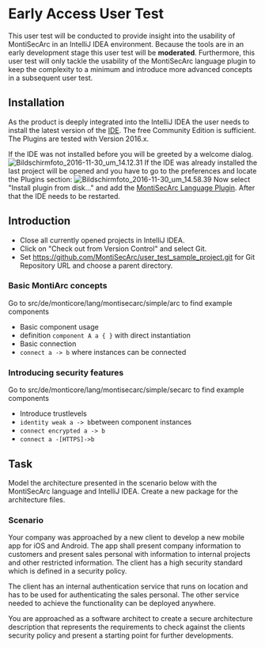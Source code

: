 # Early Access User Test
This user test will be conducted to provide insight into the usability of MontiSecArc in an IntelliJ IDEA environment. Because the tools are in an early development stage this user test will be **moderated**. Furthermore, this user test will only tackle the usability of the MontiSecArc language plugin to keep the complexity to a minimum and introduce more advanced concepts in a subsequent user test.

## Installation
As the product is deeply integrated into the IntelliJ IDEA the user needs to install the latest version of the [IDE](https://www.jetbrains.com/idea/download/). The free Community Edition is sufficient. The Plugins are tested with Version 2016.x.

If the IDE was not installed before you will be greeted by a welcome dialog.
![Bildschirmfoto_2016-11-30_um_14.12.31](/uploads/d4e340dce985c550bb087fed7924003b/Bildschirmfoto_2016-11-30_um_14.12.31.png)
If the IDE was already installed the last project will be opened and you have to go to the preferences and locate the Plugins section:
![Bildschirmfoto_2016-11-30_um_14.58.39](/uploads/daf0e1ffff8aef1198c0ad95207b0c36/Bildschirmfoto_2016-11-30_um_14.58.39.png)
Now select "Install plugin from disk..." and add the [MontiSecArc Language Plugin](http://138.68.65.103:8081/artifactory/intellij_plugins_snapshot_local/de/monticore/lang/montisecarc/plugin/IntelliJ_MSA_Language/0.8.9.SNAPSHOT/IntelliJ_MSA_Language-0.8.9.SNAPSHOT.zip). After that the IDE needs to be restarted.

## Introduction
- Close all currently opened projects in IntelliJ IDEA. 
- Click on "Check out from Version Control" and select Git. 
- Set https://github.com/MontiSecArc/user_test_sample_project.git for Git Repository URL and choose a parent directory.

### Basic MontiArc concepts 
Go to src/de/monticore/lang/montisecarc/simple/arc to find example components
- Basic component usage
 - definition `component A a { }` with direct instantiation
- Basic connection
 - `connect a -> b` where instances can be connected

### Introducing security features
Go to src/de/monticore/lang/montisecarc/simple/secarc to find example components
- Introduce trustlevels
- `identity weak a -> b`between component instances
- `connect encrypted a -> b`
- `connect a -[HTTPS]->b`

## Task
Model the architecture presented in the scenario below with the MontiSecArc language and IntelliJ IDEA. Create a new package for the architecture files.

### Scenario
Your company was approached by a new client to develop a new mobile app for iOS and Android. The app shall present company information to customers and present sales personal with information to internal projects and other restricted information. The client has a high security standard which is defined in a security policy.

The client has an internal authentication service that runs on location and has to be used for authenticating the sales personal. The other service needed to achieve the functionality can be deployed anywhere. 

You are approached as a software architect to create a secure architecture description that represents the requirements to check against the clients security policy and present a starting point for further developments.
